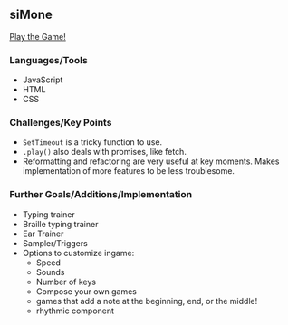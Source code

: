 ## siMone
[Play the Game!](https://tissakhosla.github.io/siMone/)

### Languages/Tools
-  JavaScript
-  HTML
-  CSS

### Challenges/Key Points
-  `SetTimeout` is a tricky function to use. 
-  `.play()` also deals with promises, like fetch. 
-  Reformatting and refactoring are very useful at key moments. Makes implementation of more features to be less troublesome. 

### Further Goals/Additions/Implementation
-  Typing trainer
-  Braille typing trainer
-  Ear Trainer
-  Sampler/Triggers
-  Options to customize ingame:
    - Speed
    - Sounds
    - Number of keys
    - Compose your own games
    - games that add a note at the beginning, end, or the middle!
    - rhythmic component

